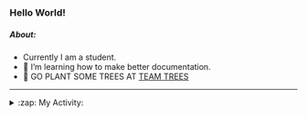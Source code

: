 ### Hello World!

##### About:
- Currently I am a student.
- 🌱 I’m learning how to make better documentation.
- 🌱 GO PLANT SOME TREES AT [TEAM TREES](https://teamtrees.org/)

---
<details>
  <summary>:zap: My Activity:</summary>
  
<!--START_SECTION:waka-->
![Code Time](http://img.shields.io/badge/Code%20Time-1%2C132%20hrs%208%20mins-blue)

**I'm a Night 🦉** 

```text
🌞 Morning                1221 commits        ██░░░░░░░░░░░░░░░░░░░░░░░   08.63 % 
🌆 Daytime                5191 commits        █████████░░░░░░░░░░░░░░░░   36.69 % 
🌃 Evening                4045 commits        ███████░░░░░░░░░░░░░░░░░░   28.59 % 
🌙 Night                  3692 commits        ███████░░░░░░░░░░░░░░░░░░   26.09 % 
```
📅 **I'm Most Productive on Wednesday** 

```text
Monday                   2188 commits        ████░░░░░░░░░░░░░░░░░░░░░   15.46 % 
Tuesday                  1779 commits        ███░░░░░░░░░░░░░░░░░░░░░░   12.57 % 
Wednesday                3310 commits        ██████░░░░░░░░░░░░░░░░░░░   23.39 % 
Thursday                 1661 commits        ███░░░░░░░░░░░░░░░░░░░░░░   11.74 % 
Friday                   1367 commits        ██░░░░░░░░░░░░░░░░░░░░░░░   09.66 % 
Saturday                 1285 commits        ██░░░░░░░░░░░░░░░░░░░░░░░   09.08 % 
Sunday                   2559 commits        █████░░░░░░░░░░░░░░░░░░░░   18.09 % 
```


📊 **This Week I Spent My Time On** 

```text
🔥 Editors: 
VS Code                  21 mins             █████████████████████████   100.00 % 

🐱‍💻 Projects: 
discord-bot              19 mins             ██████████████████████░░░   89.78 % 
praise                   2 mins              ███░░░░░░░░░░░░░░░░░░░░░░   10.22 % 
```


 Last Updated on 06/06/2023 13:10:19 UTC
<!--END_SECTION:waka-->
</details>
